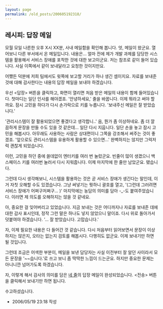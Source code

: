 ```yaml
---
layout: page
permalink: /old_posts/200605192318/
---
```


## 레시피: 답장 메일

모월 모일 나른한 오후 X시 XX분, 사내 메일함을 확인해 봅니다. 엇, 메일이 왔군요. 열어보니 다른 부서에서 온 메일입니다. 내용은... 얼마 전에 제가 개발 과제를 담당한 시스템을 활용해서 서비스 장애를 포착한 것에 대한 보고이군요. 저는 참조로 같이 들어 있습니다. 사실 이쪽에서 같이 보내달라고 요청한 것이지만요.

어쨌든 덕분에 저희 팀에서도 윗쪽에 보고할 거리가 하나 생긴 셈이지요. 자료를 보내준 것에 대해 감사한다는 내용의 답장 메일을 보내야 하겠습니다.

우선 <답장> 버튼을 클릭하고, 화면이 열리면 처음 받은 메일의 내용이 함께 들어있습니다. 첫마디는 일단 인사를 해야겠죠. '안녕하세요,' 
줄을 바꿉니다. 이제 뭐라고 써야 할까요. 잠시 고민을 하다가 다시 손가락으로 키를 누릅니다. '보내주신 메일은 잘 받았습니다.'

'관리시스템이 잘 활용되었으면 좋겠다고 생각합니..' 음, 뭔가 좀 이상하네요. 좀 더 깔끔하게 문장을 만들 수도 있을 것 같은데... 일단 다시 지웁니다.
일단 손을 놓고 잠시 고민을 해봅시다. 아무래도 사용하는 사람은 상대편이니 그쪽을 강조해서 써주는 것이 좋겠죠. '앞으로도 관리시스템을 유용하게 활용할 수 있으면...'
완벽하지는 않지만 그럭저럭 괜찮게 되었습니다.

이런, 고민을 하던 중에 쓸데없이 엔터키를 여러 번 눌렀군요. 빈줄이 많이 생겼으니 백스페이스 키를 여러번 눌러서 다시 지워줍니다. 이제 마지막에 한 줄만 남았군요. 됐습니다.

그런데 다시 생각해보니, 시스템을 활용하는 것은 곧 서비스 장애가 생긴다는 말인데, 이거 자칫 오해할 수도 있겠습니다. 그냥 써넣기는 뭣하니 괄호를 열고, '(그런데 그러려면 서비스 장애가 어쩌구저쩌구... )' 
마지막에는 농담의 의미를 담아 -_-도 붙여주었습니다. 이러면 제 의도를 오해하지는 않을 것 같네요.

아, 중요한 걸 잊어버리고 있었습니다. 지금 보내는 것은 어디까지나 자료를 보내준 데에 대한 감사 표시인데, 정작 그런 말은 하나도 넣지 않았으니 말이죠. 다시 위로 돌아가서 덧붙여야 하겠습니다. '... 잘 받았습니다. 고맙습니다.'

자, 이제 필요한 내용은 다 들어간 것 같습니다. 다시 처음부터 읽어보면서 문장이 이상하지는 않은지, 오타는 없는지 검토를 해봅시다. 다행히도 없군요. 이제 보내기만 하면 될 것입니다.

그런데 조금은 어색한 부분이, 메일을 보낸 담당자는 사실 이전부터 잘 알던 사이라서 모든 문장을 '~~습니다.'로 쓰고 보니 좀 딱딱한 느낌이 드는군요. 하지만 중요한 문제는 아니니깐 넘어가도록 하겠습니다.

자, 이렇게 해서 감사의 의미를 담은 <u>네 줄</u>의 답장 메일이 완성되었습니다. <전송> 버튼을 클릭해서 보내기만 하면 됩니다.

수고하셨습니다.




- 2006/05/19 23:18 작성